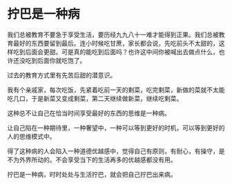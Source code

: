 # 拧巴是一种病

我们总被教育不要急于享受生活，要历经九九八十一难才能得到正果。我们总被教育最好的东西要留到最后。连小时候吃甘蔗，家长都会说，先吃前头不太甜的，这样吃到后面会更甜。可是真的能吃到后面吗？也许这中间你被喊出去做点什么，也许还没吃到后面你就吃饱了。 

过去的教育方式里有先苦后甜的潜意识。 

我有个亲戚家，每次吃饭，先紧着吃前一天的剩菜，吃完剩菜，新做的菜就不太能吃几口，于是新菜又变成剩菜，第二天继续做新菜，继续吃剩菜。 

这种总不让自己在恰当时间享受最好的东西的思维是一种病。 

让自己陷在一种期待里，一种奢望中，一种可以等到更好的时机，可以等到更好的人的思维模式中。 

得了这种病的人会陷入一种道德优越感中，觉得自己有原则，有耐心，有操守，是不为外界所动的。不会享受当下的生活再多的优越感都没有用。 

拧巴是一种病，时时处处与生活拧巴，就会把自己拧巴出来病。